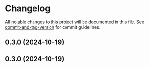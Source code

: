 # Changelog

All notable changes to this project will be documented in this file. See [commit-and-tag-version](https://github.com/absolute-version/commit-and-tag-version) for commit guidelines.

## 0.3.0 (2024-10-19)

## 0.3.0 (2024-10-19)
